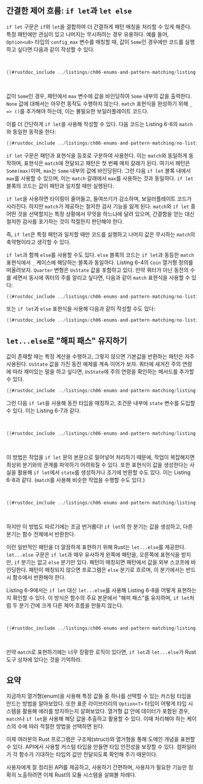 ## 간결한 제어 흐름: `if let`과 `let else`

`if let` 구문은 `if`와 `let`을 결합하여 더 간결하게 패턴 매칭을 처리할 수 있게 해준다. 특정 패턴에만 관심이 있고 나머지는 무시하려는 경우 유용하다. 예를 들어, `Option<u8>` 타입의 `config_max` 변수를 매칭할 때, 값이 `Some`인 경우에만 코드를 실행하고 싶다면 다음과 같이 작성할 수 있다.

<Listing number="6-6" caption="값이 `Some`인 경우에만 코드를 실행하는 `match` 예제">

```rust
{{#rustdoc_include ../listings/ch06-enums-and-pattern-matching/listing-06-06/src/main.rs:here}}
```

</Listing>

값이 `Some`인 경우, 패턴에서 `max` 변수에 값을 바인딩하여 `Some` 내부의 값을 출력한다. `None` 값에 대해서는 아무런 동작도 수행하지 않는다. `match` 표현식을 완성하기 위해 `_ => ()`를 추가해야 하는데, 이는 불필요한 보일러플레이트 코드다.

이를 더 간단하게 `if let`을 사용해 작성할 수 있다. 다음 코드는 Listing 6-6의 `match`와 동일한 동작을 한다:

```rust
{{#rustdoc_include ../listings/ch06-enums-and-pattern-matching/no-listing-12-if-let/src/main.rs:here}}
```

`if let` 구문은 패턴과 표현식을 등호로 구분하여 사용한다. 이는 `match`와 동일하게 동작하며, 표현식은 `match`에 전달되고 패턴은 첫 번째 매치 갈래가 된다. 여기서 패턴은 `Some(max)`이며, `max`는 `Some` 내부의 값에 바인딩된다. 그런 다음 `if let` 블록 내에서 `max`를 사용할 수 있으며, 이는 `match` 갈래에서 `max`를 사용하는 것과 동일하다. `if let` 블록의 코드는 값이 패턴과 일치할 때만 실행된다.

`if let`을 사용하면 타이핑이 줄어들고, 들여쓰기가 감소하며, 보일러플레이트 코드가 사라진다. 하지만 `match`가 제공하는 철저한 검사 기능을 잃게 된다. `match`와 `if let` 중 어떤 것을 선택할지는 특정 상황에서 무엇을 하느냐에 달려 있으며, 간결함을 얻는 대신 철저한 검사를 포기하는 것이 적절한지 판단해야 한다.

즉, `if let`은 특정 패턴과 일치할 때만 코드를 실행하고 나머지 값은 무시하는 `match`의 축약형이라고 생각할 수 있다.

`if let`과 함께 `else`를 사용할 수도 있다. `else` 블록의 코드는 `if let`과 동등한 `match` 표현식에서 `_` 케이스에 해당하는 블록과 동일하다. Listing 6-4의 `Coin` 열거형 정의를 떠올려보자. `Quarter` 변형은 `UsState` 값을 포함하고 있다. 만약 쿼터가 아닌 동전의 수를 세면서 동시에 쿼터의 주를 알리고 싶다면, 다음과 같이 `match` 표현식을 사용할 수 있다:

```rust
{{#rustdoc_include ../listings/ch06-enums-and-pattern-matching/no-listing-13-count-and-announce-match/src/main.rs:here}}
```

또는 `if let`과 `else` 표현식을 사용해 다음과 같이 작성할 수도 있다:

```rust
{{#rustdoc_include ../listings/ch06-enums-and-pattern-matching/no-listing-14-count-and-announce-if-let-else/src/main.rs:here}}
```


## `let...else`로 "해피 패스" 유지하기

값이 존재할 때는 특정 계산을 수행하고, 그렇지 않으면 기본값을 반환하는 패턴은 자주 사용된다. `UsState` 값을 가진 동전 예제를 계속 이어가 보자. 쿼터에 새겨진 주의 연령에 따라 재미있는 말을 하고 싶다면, `UsState`에 주의 연령을 확인하는 메서드를 추가할 수 있다.

```rust
{{#rustdoc_include ../listings/ch06-enums-and-pattern-matching/listing-06-07/src/main.rs:state}}
```

그런 다음 `if let`을 사용해 동전 타입을 매칭하고, 조건문 내부에 `state` 변수를 도입할 수 있다. 이는 Listing 6-7과 같다.

<Listing number="6-7" caption="`if let` 내부에 조건문을 중첩해 1900년에 존재했던 주를 확인하기." file-name="src/main.rs">

```rust
{{#rustdoc_include ../listings/ch06-enums-and-pattern-matching/listing-06-07/src/main.rs:describe}}
```

</Listing>

이 방법은 작업을 `if let` 문의 본문으로 밀어넣어 처리하기 때문에, 작업이 복잡해지면 최상위 분기와의 관계를 파악하기 어려워질 수 있다. 또한 표현식이 값을 생성한다는 사실을 활용해 `if let`에서 `state`를 생성하거나 조기에 반환할 수도 있다. 이는 Listing 6-8과 같다. (`match`를 사용해 비슷한 작업을 수행할 수도 있다.)

<Listing number="6-8" caption="값을 생성하거나 조기에 반환하기 위해 `if let` 사용하기." file-name="src/main.rs">

```rust
{{#rustdoc_include ../listings/ch06-enums-and-pattern-matching/listing-06-08/src/main.rs:describe}}
```

</Listing>

하지만 이 방법도 따르기에는 조금 번거롭다! `if let`의 한 분기는 값을 생성하고, 다른 분기는 함수 전체에서 반환한다.

이런 일반적인 패턴을 더 깔끔하게 표현하기 위해 Rust는 `let...else`를 제공한다. `let...else` 구문은 `if let`과 매우 유사하게 왼쪽에 패턴을, 오른쪽에 표현식을 받지만, `if` 분기는 없고 `else` 분기만 있다. 패턴이 매칭되면 패턴에서 값을 외부 스코프에 바인딩한다. 패턴이 매칭되지 않으면 프로그램은 `else` 분기로 흐르며, 이 분기에서는 반드시 함수에서 반환해야 한다.

Listing 6-9에서는 `if let` 대신 `let...else`를 사용해 Listing 6-8을 어떻게 표현하는지 확인할 수 있다. 이 방식은 함수의 주요 본문에서 "해피 패스"를 유지하며, `if let`처럼 두 분기 간에 크게 다른 제어 흐름을 만들지 않는다.

<Listing number="6-9" caption="함수의 흐름을 명확히 하기 위해 `let...else` 사용하기." file-name="src/main.rs">

```rust
{{#rustdoc_include ../listings/ch06-enums-and-pattern-matching/listing-06-09/src/main.rs:describe}}
```

</Listing>

만약 `match`로 표현하기에는 너무 장황한 로직이 있다면, `if let`과 `let...else`가 Rust 도구 상자에 있다는 것을 기억하라.


## 요약

지금까지 열거형(enum)을 사용해 특정 값들 중 하나를 선택할 수 있는 커스텀 타입을 만드는 방법을 알아보았다. 또한 표준 라이브러리의 `Option<T>` 타입이 어떻게 타입 시스템을 활용해 에러를 방지하는지 살펴보았다. 열거형 값 안에 데이터가 포함된 경우, `match`나 `if let`을 사용해 해당 값을 추출하고 활용할 수 있다. 이때 처리해야 하는 케이스의 수에 따라 적절한 방법을 선택하면 된다.

이제 여러분의 Rust 프로그램은 구조체(struct)와 열거형을 통해 도메인 개념을 표현할 수 있다. API에서 사용할 커스텀 타입을 만들면 타입 안전성을 보장할 수 있다. 컴파일러가 각 함수가 기대하는 타입의 값만 전달되도록 확인해 주기 때문이다.

사용자에게 잘 정리된 API를 제공하고, 사용하기 간편하며, 사용자가 필요한 기능만 정확히 노출하려면 이제 Rust의 모듈 시스템을 살펴볼 차례다.


